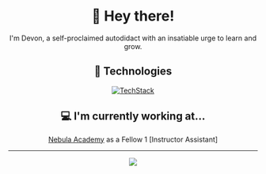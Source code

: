 <div align="center">
  
# 👋 Hey there!

I'm Devon, a self-proclaimed autodidact with an insatiable urge to learn and grow.
## 🔬 Technologies

[![TechStack](https://skillicons.dev/icons?i=nextjs,azure,express,linux,php,nodejs,mongodb,postgresql,aws,firebase,git,react,ts,js,html,css&perline=20)](https://skillicons.dev)

## 💻 I'm currently working at...
[Nebula Academy](https://www.nebulaacademy.com/)  as a Fellow 1 [Instructor Assistant]

<hr/>
<a href="https://github.com/noclipping/github-readme-stats">
  <img align="center" src="https://github-readme-stats.vercel.app/api?username=noclipping&theme=apprentice" />
</a>


<!-- <img src="https://thumbs.gfycat.com/HarmoniousUnknownAfghanhound-max-1mb.gif" width="500" height="200" /> -->
</div>
